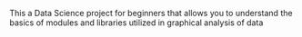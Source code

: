 This a Data Science project for beginners that allows you to understand the basics of modules and libraries utilized in graphical analysis of data
